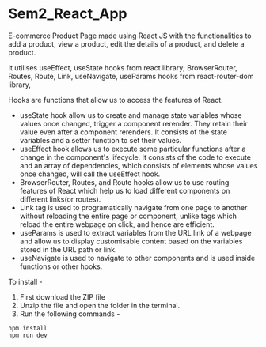 # Sem2_React_App

E-commerce Product Page made using React JS with the functionalities to add a product, view a product, edit the details of a product, and delete a product.

It utilises useEffect, useState hooks from react library; BrowserRouter, Routes, Route, Link, useNavigate, useParams hooks from react-router-dom library, 


Hooks are functions that allow us to access the features of React.

- useState hook allow us to create and manage state variables whose values once changed, trigger a component rerender. They retain their value even after a component rerenders. It consists of the state variables and a setter function to set their values.
- useEffect hook allows us to execute some particular functions after a change in the component's lifecycle. It consists of the code to execute and an array of dependencies, which consists of elements whose values once changed, will call the useEffect hook.
- BrowserRouter, Routes, and Route hooks allow us to use routing features of React which help us to load different components on different links(or routes).
- Link tag is used to programatically navigate from one page to another without reloading the entire page or component, unlike <a> tags which reload the entire webpage on click, and hence are efficient.
- useParams is used to extract variables from the URL link of a webpage and allow us to display customisable content based on the variables stored in the URL path or link.
- useNavigate is used to navigate to other components and is used inside functions or other hooks.

To install -

1. First download the ZIP file
2. Unzip the file and open the folder in the terminal.
3. Run the following commands -
```
npm install
npm run dev
```

